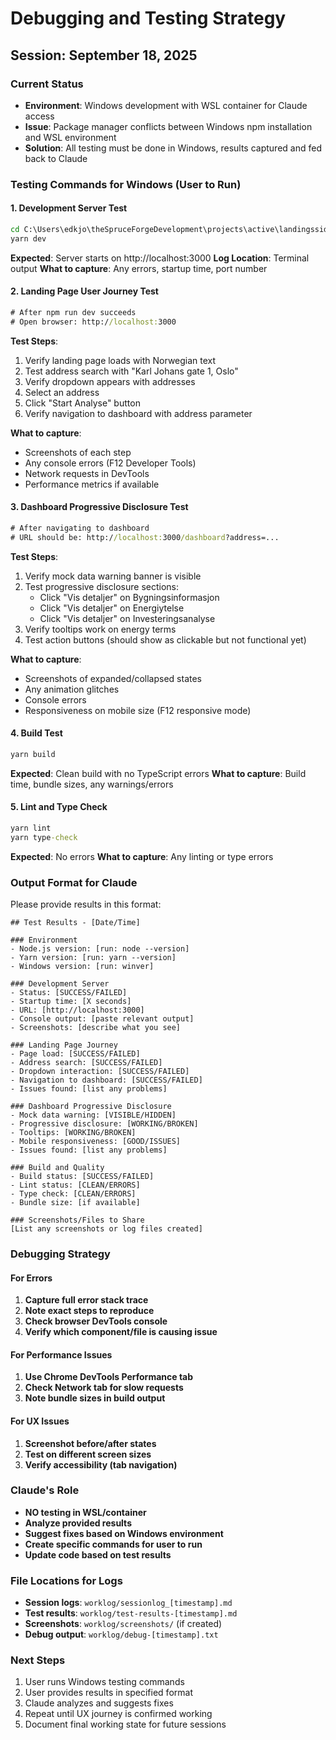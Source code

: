 # Debugging and Testing Strategy
## Session: September 18, 2025

### Current Status
- **Environment**: Windows development with WSL container for Claude access
- **Issue**: Package manager conflicts between Windows npm installation and WSL environment
- **Solution**: All testing must be done in Windows, results captured and fed back to Claude

### Testing Commands for Windows (User to Run)

#### 1. Development Server Test
```cmd
cd C:\Users\edkjo\theSpruceForgeDevelopment\projects\active\landingsside-energi-react
yarn dev
```
**Expected**: Server starts on http://localhost:3000
**Log Location**: Terminal output
**What to capture**: Any errors, startup time, port number

#### 2. Landing Page User Journey Test
```cmd
# After npm run dev succeeds
# Open browser: http://localhost:3000
```
**Test Steps**:
1. Verify landing page loads with Norwegian text
2. Test address search with "Karl Johans gate 1, Oslo"
3. Verify dropdown appears with addresses
4. Select an address
5. Click "Start Analyse" button
6. Verify navigation to dashboard with address parameter

**What to capture**:
- Screenshots of each step
- Any console errors (F12 Developer Tools)
- Network requests in DevTools
- Performance metrics if available

#### 3. Dashboard Progressive Disclosure Test
```cmd
# After navigating to dashboard
# URL should be: http://localhost:3000/dashboard?address=...
```
**Test Steps**:
1. Verify mock data warning banner is visible
2. Test progressive disclosure sections:
   - Click "Vis detaljer" on Bygningsinformasjon
   - Click "Vis detaljer" on Energiytelse
   - Click "Vis detaljer" on Investeringsanalyse
3. Verify tooltips work on energy terms
4. Test action buttons (should show as clickable but not functional yet)

**What to capture**:
- Screenshots of expanded/collapsed states
- Any animation glitches
- Console errors
- Responsiveness on mobile size (F12 responsive mode)

#### 4. Build Test
```cmd
yarn build
```
**Expected**: Clean build with no TypeScript errors
**What to capture**: Build time, bundle sizes, any warnings/errors

#### 5. Lint and Type Check
```cmd
yarn lint
yarn type-check
```
**Expected**: No errors
**What to capture**: Any linting or type errors

### Output Format for Claude
Please provide results in this format:

```
## Test Results - [Date/Time]

### Environment
- Node.js version: [run: node --version]
- Yarn version: [run: yarn --version]
- Windows version: [run: winver]

### Development Server
- Status: [SUCCESS/FAILED]
- Startup time: [X seconds]
- URL: [http://localhost:3000]
- Console output: [paste relevant output]
- Screenshots: [describe what you see]

### Landing Page Journey
- Page load: [SUCCESS/FAILED]
- Address search: [SUCCESS/FAILED]
- Dropdown interaction: [SUCCESS/FAILED]
- Navigation to dashboard: [SUCCESS/FAILED]
- Issues found: [list any problems]

### Dashboard Progressive Disclosure
- Mock data warning: [VISIBLE/HIDDEN]
- Progressive disclosure: [WORKING/BROKEN]
- Tooltips: [WORKING/BROKEN]
- Mobile responsiveness: [GOOD/ISSUES]
- Issues found: [list any problems]

### Build and Quality
- Build status: [SUCCESS/FAILED]
- Lint status: [CLEAN/ERRORS]
- Type check: [CLEAN/ERRORS]
- Bundle size: [if available]

### Screenshots/Files to Share
[List any screenshots or log files created]
```

### Debugging Strategy

#### For Errors
1. **Capture full error stack trace**
2. **Note exact steps to reproduce**
3. **Check browser DevTools console**
4. **Verify which component/file is causing issue**

#### For Performance Issues
1. **Use Chrome DevTools Performance tab**
2. **Check Network tab for slow requests**
3. **Note bundle sizes in build output**

#### For UX Issues
1. **Screenshot before/after states**
2. **Test on different screen sizes**
3. **Verify accessibility (tab navigation)**

### Claude's Role
- **NO testing in WSL/container**
- **Analyze provided results**
- **Suggest fixes based on Windows environment**
- **Create specific commands for user to run**
- **Update code based on test results**

### File Locations for Logs
- **Session logs**: `worklog/sessionlog_[timestamp].md`
- **Test results**: `worklog/test-results-[timestamp].md`
- **Screenshots**: `worklog/screenshots/` (if created)
- **Debug output**: `worklog/debug-[timestamp].txt`

### Next Steps
1. User runs Windows testing commands
2. User provides results in specified format
3. Claude analyzes and suggests fixes
4. Repeat until UX journey is confirmed working
5. Document final working state for future sessions